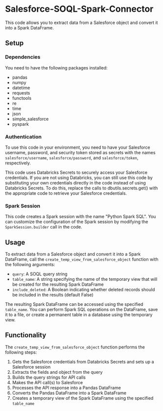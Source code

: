 # Salesforce-SOQL-Spark-Connector

This code allows you to extract data from a Salesforce object and convert it into a Spark DataFrame.

## Setup

### Dependencies

You need to have the following packages installed:

- pandas
- numpy
- datetime
- requests
- functools
- re
- time
- json
- simple_salesforce
- pyspark

### Authentication

To use this code in your environment, you need to have your Salesforce username, password, and security token stored as secrets with the names `salesforce/username`, `salesforce/password`, and `salesforce/token`, respectively.

This code uses Databricks Secrets to securely access your Salesforce credentials. If you are not using Databricks, you can still use this code by substituting your own credentials directly in the code instead of using Databricks Secrets. To do this, replace the calls to dbutils.secrets.get() with the appropriate code to retrieve your Salesforce credentials.

### Spark Session

This code creates a Spark session with the name "Python Spark SQL". You can customize the configuration of the Spark session by modifying the `SparkSession.builder` call in the code.

## Usage

To extract data from a Salesforce object and convert it into a Spark DataFrame, call the `create_temp_view_from_salesforce_object` function with the following arguments:

- `query`: A SOQL query string
- `table_name`: A string specifying the name of the temporary view that will be created for the resulting Spark DataFrame
- `include_deleted`: A Boolean indicating whether deleted records should be included in the results (default False)

The resulting Spark DataFrame can be accessed using the specified `table_name`. You can perform Spark SQL operations on the DataFrame, save it to a file, or create a permanent table in a database using the temporary view.

## Functionality

The `create_temp_view_from_salesforce_object` function performs the following steps:

1. Gets the Salesforce credentials from Databricks Secrets and sets up a Salesforce session
2. Extracts the fields and object from the query
3. Builds the query strings for API calls
4. Makes the API call(s) to Salesforce
5. Processes the API response into a Pandas DataFrame
6. Converts the Pandas DataFrame into a Spark DataFrame
7. Creates a temporary view of the Spark DataFrame using the specified `table_name`
